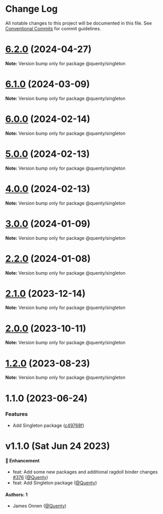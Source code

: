 # Change Log

All notable changes to this project will be documented in this file.
See [Conventional Commits](https://conventionalcommits.org) for commit guidelines.

# [6.2.0](https://github.com/Quenty/NevermoreEngine/compare/@quenty/singleton@6.1.0...@quenty/singleton@6.2.0) (2024-04-27)

**Note:** Version bump only for package @quenty/singleton





# [6.1.0](https://github.com/Quenty/NevermoreEngine/compare/@quenty/singleton@6.0.0...@quenty/singleton@6.1.0) (2024-03-09)

**Note:** Version bump only for package @quenty/singleton





# [6.0.0](https://github.com/Quenty/NevermoreEngine/compare/@quenty/singleton@5.0.0...@quenty/singleton@6.0.0) (2024-02-14)

**Note:** Version bump only for package @quenty/singleton





# [5.0.0](https://github.com/Quenty/NevermoreEngine/compare/@quenty/singleton@4.0.0...@quenty/singleton@5.0.0) (2024-02-13)

**Note:** Version bump only for package @quenty/singleton





# [4.0.0](https://github.com/Quenty/NevermoreEngine/compare/@quenty/singleton@3.0.0...@quenty/singleton@4.0.0) (2024-02-13)

**Note:** Version bump only for package @quenty/singleton





# [3.0.0](https://github.com/Quenty/NevermoreEngine/compare/@quenty/singleton@2.2.0...@quenty/singleton@3.0.0) (2024-01-09)

**Note:** Version bump only for package @quenty/singleton





# [2.2.0](https://github.com/Quenty/NevermoreEngine/compare/@quenty/singleton@2.1.0...@quenty/singleton@2.2.0) (2024-01-08)

**Note:** Version bump only for package @quenty/singleton





# [2.1.0](https://github.com/Quenty/NevermoreEngine/compare/@quenty/singleton@2.0.0...@quenty/singleton@2.1.0) (2023-12-14)

**Note:** Version bump only for package @quenty/singleton





# [2.0.0](https://github.com/Quenty/NevermoreEngine/compare/@quenty/singleton@1.2.0...@quenty/singleton@2.0.0) (2023-10-11)

**Note:** Version bump only for package @quenty/singleton





# [1.2.0](https://github.com/Quenty/NevermoreEngine/compare/@quenty/singleton@1.1.0...@quenty/singleton@1.2.0) (2023-08-23)

**Note:** Version bump only for package @quenty/singleton





# 1.1.0 (2023-06-24)


### Features

* Add Singleton package ([c49768f](https://github.com/Quenty/NevermoreEngine/commit/c49768f60c96ccecef20fa4aa3338d8c9bf758cb))





# v1.1.0 (Sat Jun 24 2023)

#### 🚀 Enhancement

- feat: Add some new packages and additional ragdoll binder changes [#376](https://github.com/Quenty/NevermoreEngine/pull/376) ([@Quenty](https://github.com/Quenty))
- feat: Add Singleton package ([@Quenty](https://github.com/Quenty))

#### Authors: 1

- James Onnen ([@Quenty](https://github.com/Quenty))
